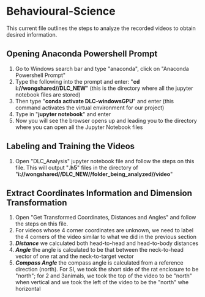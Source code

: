 # Behavioural-Science

This current file outlines the steps to analyze the recorded videos to obtain desired information.

## Opening Anaconda Powershell Prompt
1. Go to Windows search bar and type "anaconda", click on "Anaconda Powershell Prompt"
2. Type the following into the prompt and enter: "**cd i://wongshared//DLC_NEW**" (this is the directory where all the jupyter notebook files are stored)
3. Then type "**conda activate DLC-windowsGPU**" and enter (this command activates the virtual environment for our project)
4. Type in "**jupyter notebook**" and enter
5. Now you will see the browser opens up and leading you to the directory where you can open all the Jupyter Notebook files

## Labeling and Training the Videos
1. Open "DLC_Analysis" jupyter notebook file and follow the steps on this file. This will output "**.h5**" files in the directory of "**i://wongshared//DLC_NEW//folder_being_analyzed//video**"

## Extract Coordinates Information and Dimension Transformation
1. Open "Get Transformed Coordinates, Distances and Angles" and follow the steps on this file.
2. For videos whose 4 corner coordinates are unknown, we need to label the 4 corners of the video similar to what we did in the previous section
3. ***Distance*** we calculated both head-to-head and head-to-body distances
4. ***Angle*** the angle is calculated to be that between the neck-to-head vector of one rat and the neck-to-target vector
5. ***Compass Angle*** the compass angle is calculated from a reference direction (north). For SI, we took the short side of the rat enclosure to be "north"; for 2 and 3animals, we took the top of the video to be "north" when vertical and we took the left of the video to be the "north" whe horizontal
